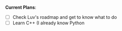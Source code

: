 **Current Plans**:

- [ ] Check Luv's roadmap and get to know what to do
 - [ ] Learn C++ (I already know Python
